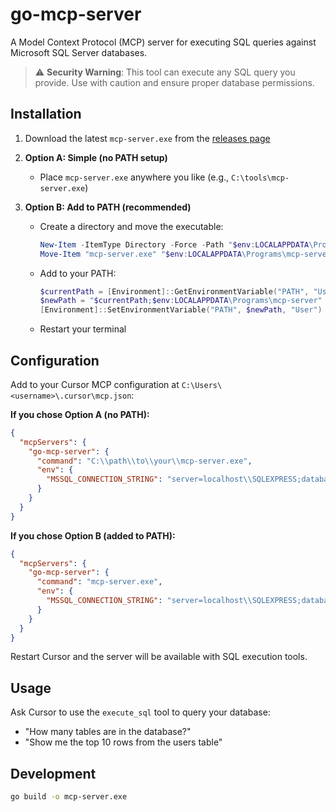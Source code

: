 # go-mcp-server

A Model Context Protocol (MCP) server for executing SQL queries against Microsoft SQL Server databases.

> ⚠️ **Security Warning**: This tool can execute any SQL query you provide. Use with caution and ensure proper database permissions.

## Installation

1. Download the latest `mcp-server.exe` from the [releases page](https://github.com/blehew-augeo/go-mcp-server/releases/latest)

2. **Option A: Simple (no PATH setup)**
   - Place `mcp-server.exe` anywhere you like (e.g., `C:\tools\mcp-server.exe`)

3. **Option B: Add to PATH (recommended)**
   - Create a directory and move the executable:
     ```powershell
     New-Item -ItemType Directory -Force -Path "$env:LOCALAPPDATA\Programs\mcp-server"
     Move-Item "mcp-server.exe" "$env:LOCALAPPDATA\Programs\mcp-server\mcp-server.exe"
     ```
   - Add to your PATH:
     ```powershell
     $currentPath = [Environment]::GetEnvironmentVariable("PATH", "User")
     $newPath = "$currentPath;$env:LOCALAPPDATA\Programs\mcp-server"
     [Environment]::SetEnvironmentVariable("PATH", $newPath, "User")
     ```
   - Restart your terminal

## Configuration

Add to your Cursor MCP configuration at `C:\Users\<username>\.cursor\mcp.json`:

**If you chose Option A (no PATH):**
```json
{
  "mcpServers": {
    "go-mcp-server": {
      "command": "C:\\path\\to\\your\\mcp-server.exe",
      "env": {
        "MSSQL_CONNECTION_STRING": "server=localhost\\SQLEXPRESS;database=YourDatabase;trusted_connection=true;encrypt=false;trustservercertificate=true;"
      }
    }
  }
}
```

**If you chose Option B (added to PATH):**
```json
{
  "mcpServers": {
    "go-mcp-server": {
      "command": "mcp-server.exe",
      "env": {
        "MSSQL_CONNECTION_STRING": "server=localhost\\SQLEXPRESS;database=YourDatabase;trusted_connection=true;encrypt=false;trustservercertificate=true;"
      }
    }
  }
}
```

Restart Cursor and the server will be available with SQL execution tools.

## Usage

Ask Cursor to use the `execute_sql` tool to query your database:
- "How many tables are in the database?"
- "Show me the top 10 rows from the users table"

## Development

```bash
go build -o mcp-server.exe
```